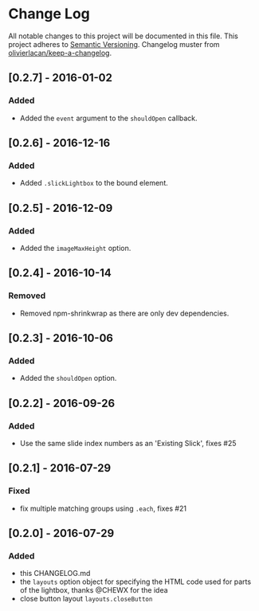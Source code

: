 # Change Log
All notable changes to this project will be documented in this file.
This project adheres to [Semantic Versioning](http://semver.org/). Changelog muster from [olivierlacan/keep-a-changelog](https://github.com/olivierlacan/keep-a-changelog).

## [0.2.7] - 2016-01-02
### Added
- Added the `event` argument to the `shouldOpen` callback.

## [0.2.6] - 2016-12-16
### Added
- Added `.slickLightbox` to the bound element.

## [0.2.5] - 2016-12-09
### Added
- Added the `imageMaxHeight` option.

## [0.2.4] - 2016-10-14
### Removed
- Removed npm-shrinkwrap as there are only dev dependencies.

## [0.2.3] - 2016-10-06
### Added
- Added the `shouldOpen` option.

## [0.2.2] - 2016-09-26
### Added
- Use the same slide index numbers as an 'Existing Slick', fixes #25

## [0.2.1] - 2016-07-29
### Fixed
- fix multiple matching groups using `.each`, fixes #21

## [0.2.0] - 2016-07-29
### Added
- this CHANGELOG.md
- the `layouts` option object for specifying the HTML code used for parts of the lightbox, thanks @CHEWX for the idea
- close button layout `layouts.closeButton`
